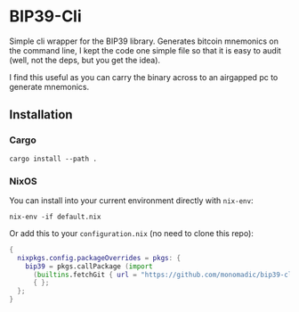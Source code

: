 # BIP39-Cli

Simple cli wrapper for the BIP39 library. Generates bitcoin mnemonics on the command line, I kept the code one simple file so that it is easy to audit (well, not the deps, but you get the idea).

I find this useful as you can carry the binary across to an airgapped pc to generate mnemonics.

## Installation

### Cargo
``` shell
cargo install --path .
```

### NixOS

You can install into your current environment directly with `nix-env`:
``` shell
nix-env -if default.nix
```

Or add this to your `configuration.nix` (no need to clone this repo):
``` nix
{
  nixpkgs.config.packageOverrides = pkgs: {
    bip39 = pkgs.callPackage (import
      (builtins.fetchGit { url = "https://github.com/monomadic/bip39-cli"; }))
      { };
  };
}
```
